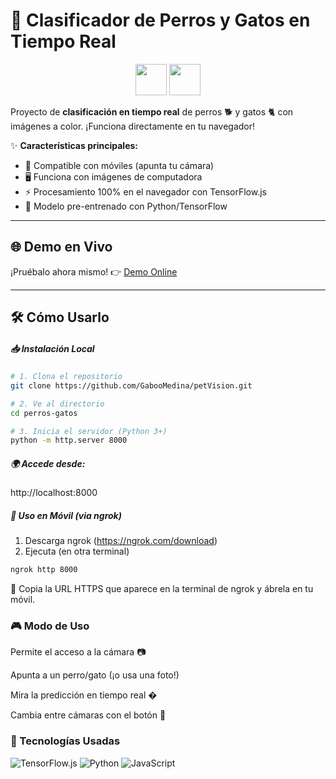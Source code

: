 # 🐾 Clasificador de Perros y Gatos en Tiempo Real

<div align="center">
  <img src="https://img.icons8.com/color/96/000000/dog--v1.png" width="50">
  <img src="https://img.icons8.com/color/96/000000/cat--v1.png" width="50">
</div>

Proyecto de **clasificación en tiempo real** de perros 🐕 y gatos 🐈 con imágenes a color. ¡Funciona directamente en tu navegador!  

✨ **Características principales:**  
- 📱 Compatible con móviles (apunta tu cámara)  
- 🖥️ Funciona con imágenes de computadora  
- ⚡ Procesamiento 100% en el navegador con TensorFlow.js  
- 🧠 Modelo pre-entrenado con Python/TensorFlow  

---

## 🌐 Demo en Vivo  
¡Pruébalo ahora mismo! 👉 [Demo Online](https://ringa-tech.com/exportacion/perros-gatos/)  

---

## 🛠 Cómo Usarlo

##### 📥 Instalación Local
```bash
# 1. Clona el repositorio
git clone https://github.com/GabooMedina/petVision.git

# 2. Ve al directorio
cd perros-gatos

# 3. Inicia el servidor (Python 3+)
python -m http.server 8000
```

##### 🌍 Accede desde:
http://localhost:8000

##### 📱 Uso en Móvil (via ngrok)

 1. Descarga ngrok (https://ngrok.com/download)
 2. Ejecuta (en otra terminal)
 ```bash
ngrok http 8000
```
🔗 Copia la URL HTTPS que aparece en la terminal de ngrok y ábrela en tu móvil.

### 🎮 Modo de Uso
Permite el acceso a la cámara 📷

Apunta a un perro/gato (¡o usa una foto!)

Mira la predicción en tiempo real �

Cambia entre cámaras con el botón 🔄


### 🧠 Tecnologías Usadas
<p align=""> <img src="https://img.shields.io/badge/TensorFlow.js-FF6F00?logo=tensorflow&logoColor=white" alt="TensorFlow.js"> <img src="https://img.shields.io/badge/Python-3776AB?logo=python&logoColor=white" alt="Python"> <img src="https://img.shields.io/badge/JavaScript-F7DF1E?logo=javascript&logoColor=black" alt="JavaScript"> </p>